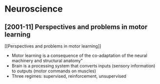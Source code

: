 # Neuroscience

## [2001-11] Perspectives and problems in motor learning

[[Perspectives and problems in motor learning]]
- Motor learning is a consequence of the co-adaptation of the neural machinery and structural anatomy"
- Brain is a processing system that converts inputs (sensory information) to outputs (motor commands on muscles)
- Three regimes: supervised, reinforcement, unsupervised
